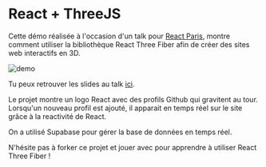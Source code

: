 # React + ThreeJS

Cette démo réalisée à l'occasion d'un talk pour [React Paris](https://github.com/reactparis), montre comment utiliser la bibliothèque React Three Fiber afin de créer des sites web interactifs en 3D.

![demo](https://s3.amazonaws.com/media-p.slid.es/uploads/16589/images/11415198/main_large.gif)

Tu peux retrouver les slides au talk [ici](https://react-lovers.vercel.app/slides.html).

Le projet montre un logo React avec des profils Github qui gravitent au tour. Lorsqu'un nouveau profil est ajouté, il apparait en temps réel sur le site grâce à la reactivité de React.

On a utilisé Supabase pour gérer la base de données en temps réel.

N'hésite pas à forker ce projet et jouer avec pour apprendre à utiliser React Three Fiber !
